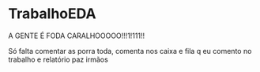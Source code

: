 # TrabalhoEDA
A GENTE É FODA CARALHOOOOO!!!1!111!!

Só falta comentar as porra toda, comenta nos caixa e fila q eu comento no trabalho e relatório paz irmãos
